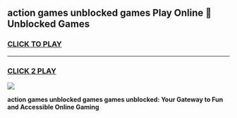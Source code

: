 
## action games unblocked games Play Online 👋 Unblocked Games
<h3>
<a href="https://premium.freeplayer.one?title=action_games_unblocked_games&ref=19F">CLICK TO PLAY</a></h3>
<hr>

<h3>
<a href="https://premium.freeplayer.one?title=action_games_unblocked_games&ref=19F">CLICK 2 PLAY</a>
  
</h3>

<a href="https://premium.freeplayer.one?title=action_games_unblocked_games&ref=19F"><img src="https://clearcache.store/games.png"></a>


**action games unblocked games games unblocked: Your Gateway to Fun and Accessible Online Gaming**
